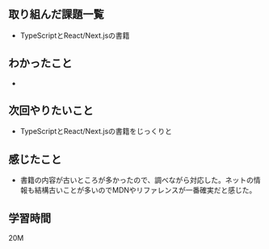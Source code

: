 ## 取り組んだ課題一覧

- TypeScriptとReact/Next.jsの書籍

## わかったこと
- 

## 次回やりたいこと

- TypeScriptとReact/Next.jsの書籍をじっくりと

## 感じたこと

- 書籍の内容が古いところが多かったので、調べながら対応した。ネットの情報も結構古いことが多いのでMDNやリファレンスが一番確実だと感じた。

## 学習時間

20M